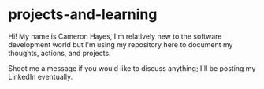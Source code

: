 # projects-and-learning

Hi! My name is Cameron Hayes, I'm relatively new to the software development world
but I'm using my repository here to document my thoughts, actions, and projects. 

Shoot me a message if you would like to discuss anything; I'll be posting my
LinkedIn eventually. 
